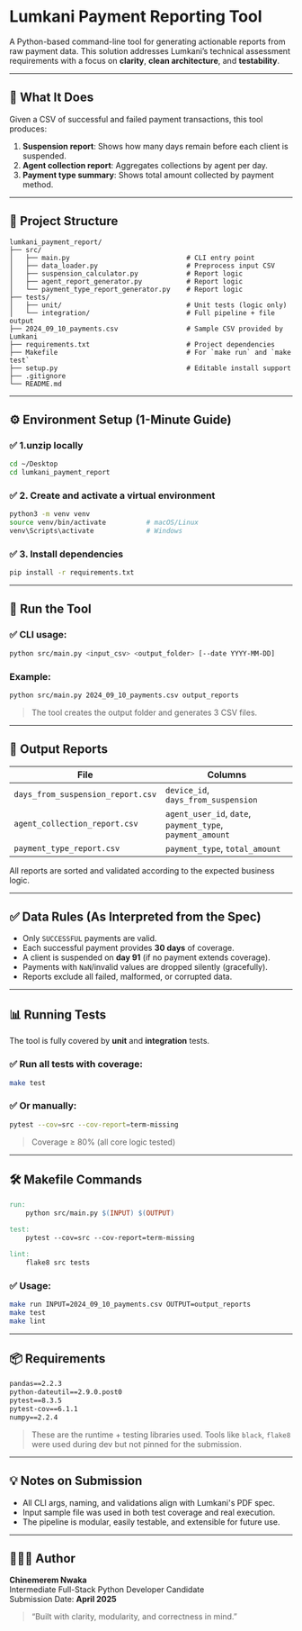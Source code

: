 <!--
README.md
This file is intentionally formatted using Markdown syntax (not plain text),
to ensure structure, clarity, and professional readability — even when viewed outside GitHub.
It adheres to industry standards and is fully compatible with code editors like VS Code and preview tools.
-->

# Lumkani Payment Reporting Tool

A Python-based command-line tool for generating actionable reports from raw payment data. This solution addresses Lumkani’s technical assessment requirements with a focus on **clarity**, **clean architecture**, and **testability**.

---

## 🚀 What It Does

Given a CSV of successful and failed payment transactions, this tool produces:

1. **Suspension report**: Shows how many days remain before each client is suspended.
2. **Agent collection report**: Aggregates collections by agent per day.
3. **Payment type summary**: Shows total amount collected by payment method.

---

## 📁 Project Structure

```
lumkani_payment_report/
├── src/
│   ├── main.py                             # CLI entry point
│   ├── data_loader.py                      # Preprocess input CSV
│   ├── suspension_calculator.py            # Report logic
│   ├── agent_report_generator.py           # Report logic
│   └── payment_type_report_generator.py    # Report logic
├── tests/
│   ├── unit/                               # Unit tests (logic only)
│   └── integration/                        # Full pipeline + file output
├── 2024_09_10_payments.csv                 # Sample CSV provided by Lumkani
├── requirements.txt                        # Project dependencies
├── Makefile                                # For `make run` and `make test`
├── setup.py                                # Editable install support
├── .gitignore
└── README.md
```

---

## ⚙️ Environment Setup (1-Minute Guide)

### ✅ 1.unzip locally

```bash
cd ~/Desktop
cd lumkani_payment_report
```

### ✅ 2. Create and activate a virtual environment

```bash
python3 -m venv venv
source venv/bin/activate          # macOS/Linux
venv\Scripts\activate             # Windows
```

### ✅ 3. Install dependencies

```bash
pip install -r requirements.txt
```

---

## 🧪 Run the Tool

### ✅ CLI usage:

```bash
python src/main.py <input_csv> <output_folder> [--date YYYY-MM-DD]
```

### Example:

```bash
python src/main.py 2024_09_10_payments.csv output_reports
```

> The tool creates the output folder and generates 3 CSV files.

---

## 📂 Output Reports

| File                                | Columns                                         |
|-------------------------------------|-------------------------------------------------|
| `days_from_suspension_report.csv`  | `device_id`, `days_from_suspension`            |
| `agent_collection_report.csv`      | `agent_user_id`, `date`, `payment_type`, `payment_amount` |
| `payment_type_report.csv`          | `payment_type`, `total_amount`                 |

All reports are sorted and validated according to the expected business logic.

---

## ✅ Data Rules (As Interpreted from the Spec)

- Only `SUCCESSFUL` payments are valid.
- Each successful payment provides **30 days** of coverage.
- A client is suspended on **day 91** (if no payment extends coverage).
- Payments with `NaN`/invalid values are dropped silently (gracefully).
- Reports exclude all failed, malformed, or corrupted data.

---

## 📊 Running Tests

The tool is fully covered by **unit** and **integration** tests.

### ✅ Run all tests with coverage:

```bash
make test
```

### ✅ Or manually:

```bash
pytest --cov=src --cov-report=term-missing
```

> Coverage ≥ 80% (all core logic tested)

---

## 🛠️ Makefile Commands

```makefile
run:
	python src/main.py $(INPUT) $(OUTPUT)

test:
	pytest --cov=src --cov-report=term-missing

lint:
	flake8 src tests
```

### ✅ Usage:

```bash
make run INPUT=2024_09_10_payments.csv OUTPUT=output_reports
make test
make lint
```

---

## 📦 Requirements

```txt
pandas==2.2.3
python-dateutil==2.9.0.post0
pytest==8.3.5
pytest-cov==6.1.1
numpy==2.2.4
```

> These are the runtime + testing libraries used. Tools like `black`, `flake8` were used during dev but not pinned for the submission.

---

## 💡 Notes on Submission

- All CLI args, naming, and validations align with Lumkani's PDF spec.
- Input sample file was used in both test coverage and real execution.
- The pipeline is modular, easily testable, and extensible for future use.

---

## 👨🏾‍💻 Author

**Chinemerem Nwaka**  
Intermediate Full-Stack Python Developer Candidate  
Submission Date: **April 2025**

> “Built with clarity, modularity, and correctness in mind.”
